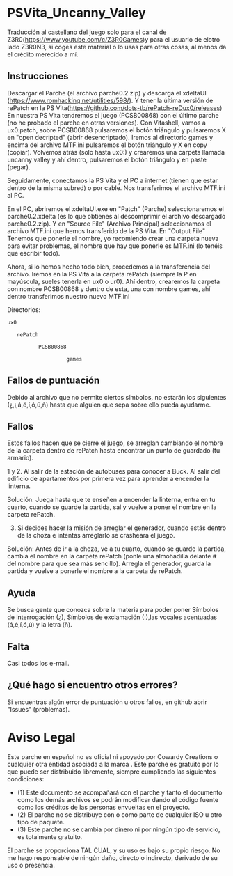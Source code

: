 # PSVita_Uncanny_Valley
Traducción al castellano del juego solo para el canal de Z3R0(https://www.youtube.com/c/Z3R0Games)y para el usuario de elotro lado Z3R0N3, si coges este material o lo usas para otras cosas, al menos da el crédito merecido a mí.


## Instrucciones
Descargar el Parche (el archivo parche0.2.zip) y descarga el xdeltaUI (https://www.romhacking.net/utilities/598/). Y tener la última versión de rePatch en la PS Vita(https://github.com/dots-tb/rePatch-reDux0/releases) En nuestra PS Vita tendremos el juego (PCSB00868) con el último parche (no he probado el parche en otras versiones). Con Vitashell, vamos a ux0:patch, sobre PCSB00868 pulsaremos el botón triángulo y pulsaremos X en "open decripted" (abrir desencriptado). Iremos al directorio games y encima del archivo MTF.ini pulsaremos el botón triángulo y X en copy (copiar). Volvemos atrás (solo hasta ux0:) y crearemos una carpeta llamada uncanny valley y ahí dentro, pulsaremos el botón triángulo y en paste (pegar).

Seguidamente, conectamos la PS Vita y el PC a internet (tienen que estar dentro de la misma subred) o por cable. Nos transferimos el archivo MTF.ini al PC.

En el PC, abriremos el xdeltaUI.exe en "Patch" (Parche) seleccionaremos el parche0.2.xdelta (es lo que obtienes al descomprimir el archivo descargado parche0.2.zip). Y en "Source File" (Archivo Principal) seleccionamos el archivo MTF.ini que hemos transferido de la PS Vita. En "Output File" Tenemos que ponerle el nombre, yo recomiendo crear una carpeta nueva para evitar problemas, el nombre que hay que ponerle es MTF.ini (lo tenéis que escribir todo).

Ahora, si lo hemos hecho todo bien, procedemos a la transferencia del archivo. Iremos en la PS Vita a la carpeta rePatch (siempre la P en mayúscula, sueles tenerla en ux0 o ur0). Ahí dentro, crearemos la carpeta con nombre PCSB00868 y dentro de esta, una con nombre games, ahí dentro transferimos nuestro nuevo MTF.ini

Directorios:

    ux0

       rePatch
   
              PCSB00868
          
                       games
                       



## Fallos de puntuación

Debido al archivo que no permite ciertos símbolos, no estarán los siguientes (¿,¡,á,é,í,ó,ú,ñ) hasta que alguien que sepa sobre ello pueda ayudarme.



## Fallos

Estos fallos hacen que se cierre el juego, se arreglan cambiando el nombre de la carpeta dentro de rePatch hasta encontrar un punto de guardado (tu armario).

1 y 2. Al salir de la estación de autobuses para conocer a Buck. Al salir del edificio de apartamentos por primera vez para aprender a encender la linterna.

Solución: Juega hasta que te enseñen a encender la linterna, entra en tu cuarto, cuando se guarde la partida, sal y vuelve a poner el nombre en la carpeta rePatch.

3. Si decides hacer la misión de arreglar el generador, cuando estás dentro de la choza e intentas arreglarlo se crasheara el juego.

Solución: Antes de ir a la choza, ve a tu cuarto, cuando se guarde la partida, cambia el nombre en la carpeta rePatch (ponle una almohadilla delante # del nombre para que sea más sencillo). Arregla el generador, guarda la partida y vuelve a ponerle el nombre a la carpeta de rePatch.


## Ayuda

Se busca gente que conozca sobre la materia para poder poner Símbolos de interrogación (¿), Símbolos de exclamación (¡),las vocales acentuadas (á,é,í,ó,ú) y la letra (ñ).

## Falta

Casi todos los e-mail.

## ¿Qué hago si encuentro otros errores?

Si encuentras algún error de puntuación u otros fallos, en github abrir "Issues" (problemas).

# Aviso Legal

Este parche en español no es oficial ni apoyado por Cowardy Creations o cualquier otra entidad asociada a la marca . Este parche es gratuito por lo que puede ser distribuido libremente, siempre cumpliendo las siguientes condiciones: 
- (1) Este documento se acompañará con el parche y tanto el documento como los demás archivos se podrán modificar dando el código fuente como los créditos de las personas envueltas en el proyecto. 
- (2) El parche no se distribuye con o como parte de cualquier ISO u otro tipo de paquete. 
- (3) Este parche no se cambia por dinero ni por ningún tipo de servicio, es totalmente gratuito.

El parche se proporciona TAL CUAL, y su uso es bajo su propio riesgo. No me hago responsable de ningún daño, directo o indirecto, derivado de su uso o presencia.



